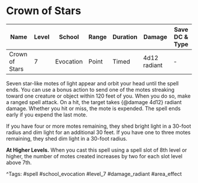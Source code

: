 # Crown of Stars

| Name | Level | School | Range | Duration | Damage | Save DC & Type |
|------|-------|--------|-------|----------|--------|----------------|
| Crown of Stars | 7 | Evocation | Point | Timed | 4d12 radiant | - |

Seven star-like motes of light appear and orbit your head until the spell ends. You can use a bonus action to send one of the motes streaking toward one creature or object within 120 feet of you. When you do so, make a ranged spell attack. On a hit, the target takes {@damage 4d12} radiant damage. Whether you hit or miss, the mote is expended. The spell ends early if you expend the last mote.

If you have four or more motes remaining, they shed bright light in a 30-foot radius and dim light for an additional 30 feet. If you have one to three motes remaining, they shed dim light in a 30-foot radius.

**At Higher Levels.** When you cast this spell using a spell slot of 8th level or higher, the number of motes created increases by two for each slot level above 7th.

^Tags: #spell #school_evocation #level_7 #damage_radiant #area_effect